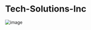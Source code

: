 # Tech-Solutions-Inc

![image](https://github.com/user-attachments/assets/d8df184b-d21a-4ab1-8719-8dd0d008b5e4)
